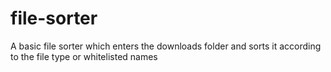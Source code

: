 # file-sorter
A basic file sorter which enters the downloads folder and sorts it according to the file type or whitelisted names
